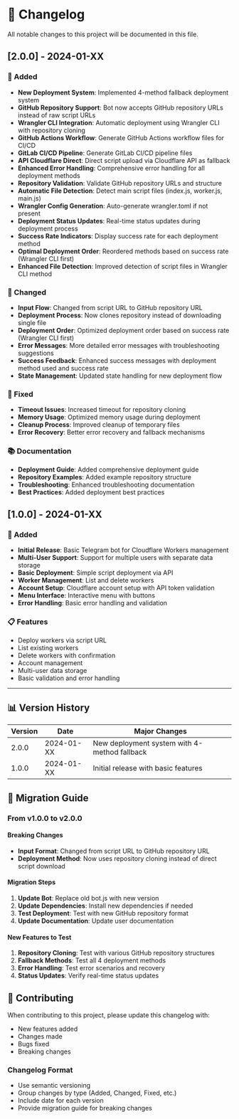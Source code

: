 # 📝 Changelog

All notable changes to this project will be documented in this file.

## [2.0.0] - 2024-01-XX

### 🚀 Added
- **New Deployment System**: Implemented 4-method fallback deployment system
- **GitHub Repository Support**: Bot now accepts GitHub repository URLs instead of raw script URLs
- **Wrangler CLI Integration**: Automatic deployment using Wrangler CLI with repository cloning
- **GitHub Actions Workflow**: Generate GitHub Actions workflow files for CI/CD
- **GitLab CI/CD Pipeline**: Generate GitLab CI/CD pipeline files
- **API Cloudflare Direct**: Direct script upload via Cloudflare API as fallback
- **Enhanced Error Handling**: Comprehensive error handling for all deployment methods
- **Repository Validation**: Validate GitHub repository URLs and structure
- **Automatic File Detection**: Detect main script files (index.js, worker.js, main.js)
- **Wrangler Config Generation**: Auto-generate wrangler.toml if not present
- **Deployment Status Updates**: Real-time status updates during deployment process
- **Success Rate Indicators**: Display success rate for each deployment method
- **Optimal Deployment Order**: Reordered methods based on success rate (Wrangler CLI first)
- **Enhanced File Detection**: Improved detection of script files in Wrangler CLI method

### 🔄 Changed
- **Input Flow**: Changed from script URL to GitHub repository URL
- **Deployment Process**: Now clones repository instead of downloading single file
- **Deployment Order**: Optimized deployment order based on success rate (Wrangler CLI first)
- **Error Messages**: More detailed error messages with troubleshooting suggestions
- **Success Feedback**: Enhanced success messages with deployment method used and success rate
- **State Management**: Updated state handling for new deployment flow

### 🐛 Fixed
- **Timeout Issues**: Increased timeout for repository cloning
- **Memory Usage**: Optimized memory usage during deployment
- **Cleanup Process**: Improved cleanup of temporary files
- **Error Recovery**: Better error recovery and fallback mechanisms

### 📚 Documentation
- **Deployment Guide**: Added comprehensive deployment guide
- **Repository Examples**: Added example repository structure
- **Troubleshooting**: Enhanced troubleshooting documentation
- **Best Practices**: Added deployment best practices

## [1.0.0] - 2024-01-XX

### 🚀 Added
- **Initial Release**: Basic Telegram bot for Cloudflare Workers management
- **Multi-User Support**: Support for multiple users with separate data storage
- **Basic Deployment**: Simple script deployment via API
- **Worker Management**: List and delete workers
- **Account Setup**: Cloudflare account setup with API token validation
- **Menu Interface**: Interactive menu with buttons
- **Error Handling**: Basic error handling and validation

### 📋 Features
- Deploy workers via script URL
- List existing workers
- Delete workers with confirmation
- Account management
- Multi-user data storage
- Basic validation and error handling

---

## 📊 Version History

| Version | Date | Major Changes |
|---------|------|---------------|
| 2.0.0 | 2024-01-XX | New deployment system with 4-method fallback |
| 1.0.0 | 2024-01-XX | Initial release with basic features |

## 🔗 Migration Guide

### From v1.0.0 to v2.0.0

#### Breaking Changes
- **Input Format**: Changed from script URL to GitHub repository URL
- **Deployment Method**: Now uses repository cloning instead of direct script download

#### Migration Steps
1. **Update Bot**: Replace old bot.js with new version
2. **Update Dependencies**: Install new dependencies if needed
3. **Test Deployment**: Test with new GitHub repository format
4. **Update Documentation**: Update user documentation

#### New Features to Test
1. **Repository Cloning**: Test with various GitHub repository structures
2. **Fallback Methods**: Test all 4 deployment methods
3. **Error Handling**: Test error scenarios and recovery
4. **Status Updates**: Verify real-time status updates

## 📝 Contributing

When contributing to this project, please update this changelog with:
- New features added
- Changes made
- Bugs fixed
- Breaking changes

### Changelog Format
- Use semantic versioning
- Group changes by type (Added, Changed, Fixed, etc.)
- Include date for each version
- Provide migration guide for breaking changes